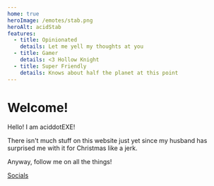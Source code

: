 ```yaml
---
home: true
heroImage: /emotes/stab.png
heroAlt: acidStab
features:
  - title: Opinionated
    details: Let me yell my thoughts at you
  - title: Gamer
    details: <3 Hollow Knight
  - title: Super Friendly
    details: Knows about half the planet at this point
---
```


# Welcome!

Hello! I am aciddotEXE!

There isn't much stuff on this website just yet since my husband has surprised me with it for
Christmas like a jerk.

Anyway, follow me on all the things!

<div class="flex flex-col items-stretch">
  <a class="button my-2" href="./socials.html">
    <Icon icon="fa-solid fa-hashtag"/> Socials
  </a>
</div>